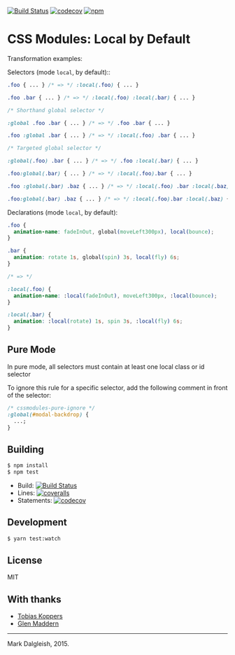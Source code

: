 [![Build Status][ci-img]][ci] [![codecov][codecov-img]][codecov] [![npm][npm-img]][npm]

# CSS Modules: Local by Default

Transformation examples:

Selectors (mode `local`, by default)::

<!-- prettier-ignore-start -->
```css
.foo { ... } /* => */ :local(.foo) { ... }

.foo .bar { ... } /* => */ :local(.foo) :local(.bar) { ... }

/* Shorthand global selector */

:global .foo .bar { ... } /* => */ .foo .bar { ... }

.foo :global .bar { ... } /* => */ :local(.foo) .bar { ... }

/* Targeted global selector */

:global(.foo) .bar { ... } /* => */ .foo :local(.bar) { ... }

.foo:global(.bar) { ... } /* => */ :local(.foo).bar { ... }

.foo :global(.bar) .baz { ... } /* => */ :local(.foo) .bar :local(.baz) { ... }

.foo:global(.bar) .baz { ... } /* => */ :local(.foo).bar :local(.baz) { ... }
```
<!-- prettier-ignore-end -->

Declarations (mode `local`, by default):

<!-- prettier-ignore-start -->
```css
.foo {
  animation-name: fadeInOut, global(moveLeft300px), local(bounce);
}

.bar {
  animation: rotate 1s, global(spin) 3s, local(fly) 6s;
}

/* => */ 

:local(.foo) {
  animation-name: :local(fadeInOut), moveLeft300px, :local(bounce);
}

:local(.bar) {
  animation: :local(rotate) 1s, spin 3s, :local(fly) 6s;
}
```
<!-- prettier-ignore-end -->

## Pure Mode

In pure mode, all selectors must contain at least one local class or id
selector

To ignore this rule for a specific selector, add the following comment in front
of the selector:

```css
/* cssmodules-pure-ignore */
:global(#modal-backdrop) {
  ...;
}
```

## Building

```bash
$ npm install
$ npm test
```

- Build: [![Build Status][ci-img]][ci]
- Lines: [![coveralls][coveralls-img]][coveralls]
- Statements: [![codecov][codecov-img]][codecov]

## Development

```bash
$ yarn test:watch
```

## License

MIT

## With thanks

- [Tobias Koppers](https://github.com/sokra)
- [Glen Maddern](https://github.com/geelen)

---

Mark Dalgleish, 2015.

[ci-img]: https://img.shields.io/travis/css-modules/postcss-modules-local-by-default/master.svg?style=flat-square
[ci]: https://travis-ci.org/css-modules/postcss-modules-local-by-default
[npm-img]: https://img.shields.io/npm/v/postcss-modules-local-by-default.svg?style=flat-square
[npm]: https://www.npmjs.com/package/postcss-modules-local-by-default
[coveralls-img]: https://img.shields.io/coveralls/css-modules/postcss-modules-local-by-default/master.svg?style=flat-square
[coveralls]: https://coveralls.io/r/css-modules/postcss-modules-local-by-default?branch=master
[codecov-img]: https://img.shields.io/codecov/c/github/css-modules/postcss-modules-local-by-default/master.svg?style=flat-square
[codecov]: https://codecov.io/github/css-modules/postcss-modules-local-by-default?branch=master
